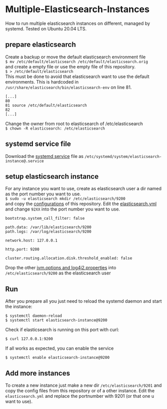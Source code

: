 # Multiple-Elasticsearch-Instances
How to run multiple elasticsearch instances on different, managed by systemd.
Tested on Ubuntu 20.04 LTS.

## prepare elasticsearch
Create a backup or move  the default elasticsearch environment file<br>
```$ mv /etc/default/elasticsearch /etc/default/elasticsearch.orig```<br>
and create a empty file or use the empty file of this repository.<br>
```$ > /etc/default/elasticsearch```<br>
This must be done to avoid that elasticsearch want to use the default environments. This is hardcoded in `/usr/share/elasticsearch/bin/elasticsearch-env` on line 81.<br>
```
[...]
80                                  
81 source /etc/default/elasticsearch
82                                                            
[...]
```

Change the owner from root to elasticsearch of /etc/elasticsearch<br>
```$ chown -R elasticsearch: /etc/elasticsearch```

## systemd service file
Download the [systemd service](https://github.com/Kaisa-Marysia/Multiple-Elasticsearch-Instances/blob/main/etc/systemd/system/elasticsearch-instance%40.service) file as `/etc/systemd/system/elasticsearch-instance@.service`

## setup elasticsearch instance
For any instance you want to use, create as elasticsearch user a dir named as the port number you want to use.<br>
```$ sudo -u elasticsearch mkdir /etc/elasticsearch/9200```<br>
and copy the [configurations](https://github.com/Kaisa-Marysia/Multiple-Elasticsearch-Instances/tree/main/etc/elasticsearch/92XX) of this repository. Edit the [elasticsearch.yml](https://github.com/Kaisa-Marysia/Multiple-Elasticsearch-Instances/blob/main/etc/elasticsearch/92XX/elasticsearch.yml) and change `92XX` into the port number you want to use. 

```
bootstrap.system_call_filter: false

path.data: /var/lib/elasticsearch/9200
path.logs: /var/log/elasticsearch/9200

network.host: 127.0.0.1

http.port: 9200

cluster.routing.allocation.disk.threshold_enabled: false
```

Drop the other [jvm.options and log4j2.properties](https://github.com/Kaisa-Marysia/Multiple-Elasticsearch-Instances/tree/main/etc/elasticsearch/92XX) into `/etc/elasticsearch/9200` as the elasticsearch user<br>

## Run 
After you prepare all you just need to reload the systemd daemon and start the instance:<br>
```
$ systemctl daemon-reload
$ systemctl start elasticsearch-instance@9200
```
Check if elasticsearch is running on this port with curl:<br>
```
$ curl 127.0.0.1:9200
```
If all works as expected, you can enable the service<br>
```
$ systemctl enable elasticsearch-instance@9200
```

## Add more instances

To create a new instance just make a new dir `/etc/elasticsearch/9201` and copy the config files from this repository or of a other instance. Edit the `elasticsearch.yml` and replace the portnumber with 9201 (or that one u want to use).
